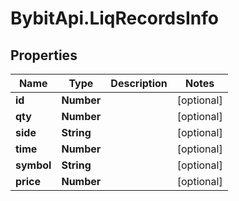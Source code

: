 # BybitApi.LiqRecordsInfo

## Properties
Name | Type | Description | Notes
------------ | ------------- | ------------- | -------------
**id** | **Number** |  | [optional] 
**qty** | **Number** |  | [optional] 
**side** | **String** |  | [optional] 
**time** | **Number** |  | [optional] 
**symbol** | **String** |  | [optional] 
**price** | **Number** |  | [optional] 


